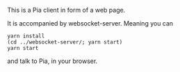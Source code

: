This is a Pia client in form of a web page.

It is accompanied by websocket-server. Meaning you can
```
yarn install
(cd ../websocket-server/; yarn start)
yarn start
```
and talk to Pia, in your browser.
